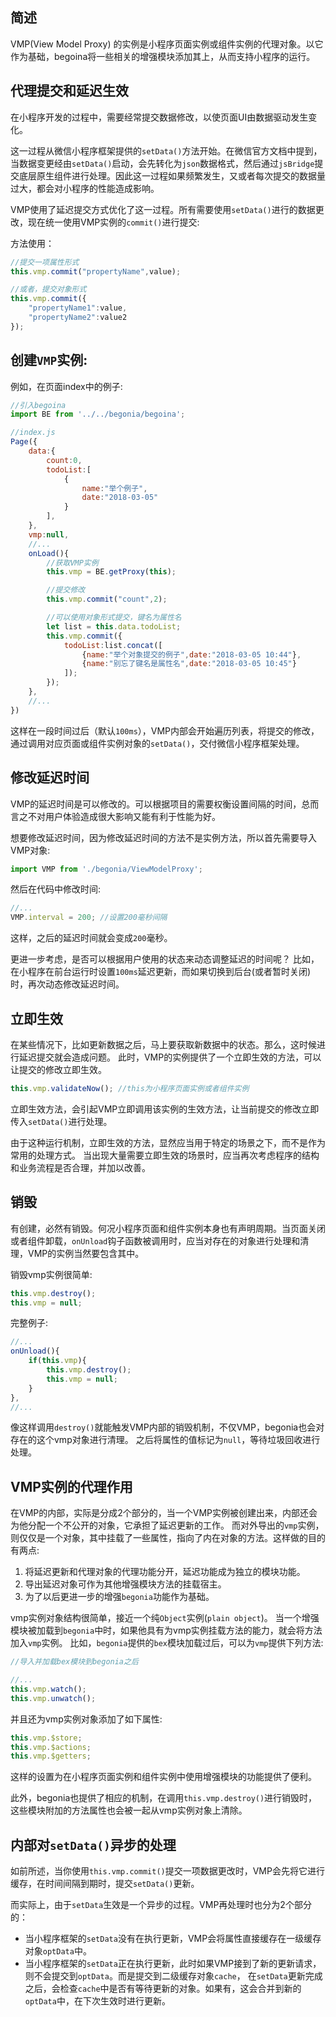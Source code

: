 ## 简述
VMP(View Model Proxy) 的实例是小程序页面实例或组件实例的代理对象。以它作为基础，begoina将一些相关的增强模块添加其上，从而支持小程序的运行。

## 代理提交和延迟生效

在小程序开发的过程中，需要经常提交数据修改，以使页面UI由数据驱动发生变化。

这一过程从微信小程序框架提供的`setData()`方法开始。在微信官方文档中提到，当数据变更经由`setData()`启动，会先转化为`json`数据格式，然后通过`jsBridge`提交底层原生组件进行处理。因此这一过程如果频繁发生，又或者每次提交的数据量过大，都会对小程序的性能造成影响。

VMP使用了延迟提交方式优化了这一过程。所有需要使用`setData()`进行的数据更改，现在统一使用VMP实例的`commit()`进行提交:

方法使用：
```js
//提交一项属性形式
this.vmp.commit("propertyName",value);

//或者，提交对象形式
this.vmp.commit({
    "propertyName1":value,
    "propertyName2":value2
});

```

## 创建`VMP`实例:

例如，在页面index中的例子:

```js
//引入begoina
import BE from '../../begonia/begoina';

//index.js
Page({
    data:{
        count:0,
        todoList:[
            {
                name:"举个例子",
                date:"2018-03-05"
            }
        ],
    },
    vmp:null,
    //...
    onLoad(){
        //获取VMP实例
        this.vmp = BE.getProxy(this);

        //提交修改
        this.vmp.commit("count",2);

        //可以使用对象形式提交，键名为属性名
        let list = this.data.todoList;
        this.vmp.commit({
            todoList:list.concat([
                {name:"举个对象提交的例子",date:"2018-03-05 10:44"},
                {name:"别忘了键名是属性名",date:"2018-03-05 10:45"}
            ]);
        });
    },
    //...
})
```

这样在一段时间过后（默认`100ms`），VMP内部会开始遍历列表，将提交的修改，通过调用对应页面或组件实例对象的`setData()`，交付微信小程序框架处理。

## 修改延迟时间

VMP的延迟时间是可以修改的。可以根据项目的需要权衡设置间隔的时间，总而言之不对用户体验造成很大影响又能有利于性能为好。

想要修改延迟时间，因为修改延迟时间的方法不是实例方法，所以首先需要导入VMP对象:

```js
import VMP from './begonia/ViewModelProxy';
```

然后在代码中修改时间:

```js
//...
VMP.interval = 200; //设置200毫秒间隔
```

这样，之后的延迟时间就会变成`200`毫秒。

更进一步考虑，是否可以根据用户使用的状态来动态调整延迟的时间呢？
比如，在小程序在前台运行时设置`100ms`延迟更新，而如果切换到后台(或者暂时关闭)时，再次动态修改延迟时间。

## 立即生效

在某些情况下，比如更新数据之后，马上要获取新数据中的状态。那么，这时候进行延迟提交就会造成问题。
此时，VMP的实例提供了一个立即生效的方法，可以让提交的修改立即生效。

```js
this.vmp.validateNow(); //this为小程序页面实例或者组件实例
```

立即生效方法，会引起VMP立即调用该实例的生效方法，让当前提交的修改立即传入`setData()`进行处理。

由于这种运行机制，立即生效的方法，显然应当用于特定的场景之下，而不是作为常用的处理方式。
当出现大量需要立即生效的场景时，应当再次考虑程序的结构和业务流程是否合理，并加以改善。

## 销毁

有创建，必然有销毁。何况小程序页面和组件实例本身也有声明周期。当页面关闭或者组件卸载，`onUnload`钩子函数被调用时，应当对存在的对象进行处理和清理，VMP的实例当然要包含其中。

销毁vmp实例很简单:

```js
this.vmp.destroy();
this.vmp = null;
```
完整例子:

```js
//...
onUnload(){
    if(this.vmp){
        this.vmp.destroy();
        this.vmp = null;
    }
},
//...

```

像这样调用`destroy()`就能触发VMP内部的销毁机制，不仅VMP，begonia也会对存在的这个vmp对象进行清理。
之后将属性的值标记为`null`，等待垃圾回收进行处理。

## VMP实例的代理作用

在VMP的内部，实际是分成2个部分的，当一个VMP实例被创建出来，内部还会为他分配一个不公开的对象，它承担了延迟更新的工作。
而对外导出的`vmp`实例，则仅仅是一个对象，其中挂载了一些属性，指向了内在对象的方法。这样做的目的有两点:

1. 将延迟更新和代理对象的代理功能分开，延迟功能成为独立的模块功能。
2. 导出延迟对象可作为其他增强模块方法的挂载宿主。
3. 为了以后更进一步的增强`begonia`功能作为基础。

vmp实例对象结构很简单，接近一个纯`Object`实例(`plain object`)。
当一个增强模块被加载到`begonia`中时，如果他具有为vmp实例挂载方法的能力，就会将方法加入`vmp`实例。
比如，`begonia`提供的`bex`模块加载过后，可以为`vmp`提供下列方法:

```js
//导入并加载bex模块到begonia之后

//...
this.vmp.watch();
this.vmp.unwatch();
```
并且还为vmp实例对象添加了如下属性:

```js
this.vmp.$store;
this.vmp.$actions;
this.vmp.$getters;
```

这样的设置为在小程序页面实例和组件实例中使用增强模块的功能提供了便利。

此外，begonia也提供了相应的机制，在调用`this.vmp.destroy()`进行销毁时，这些模块附加的方法属性也会被一起从vmp实例对象上清除。

## 内部对`setData()`异步的处理

如前所述，当你使用`this.vmp.commit()`提交一项数据更改时，VMP会先将它进行缓存，在时间间隔到期时，提交`setData()`更新。

而实际上，由于`setData`生效是一个异步的过程。VMP再处理时也分为2个部分的：

- 当小程序框架的`setData`没有在执行更新，VMP会将属性直接缓存在一级缓存对象`optData`中。
- 当小程序框架的`setData`正在执行更新，此时如果VMP接到了新的更新请求，则不会提交到`optData`。而是提交到二级缓存对象`cache`，
在`setData`更新完成之后，会检查`cache`中是否有等待更新的对象。如果有，这会合并到新的`optData`中，在下次生效时进行更新。





